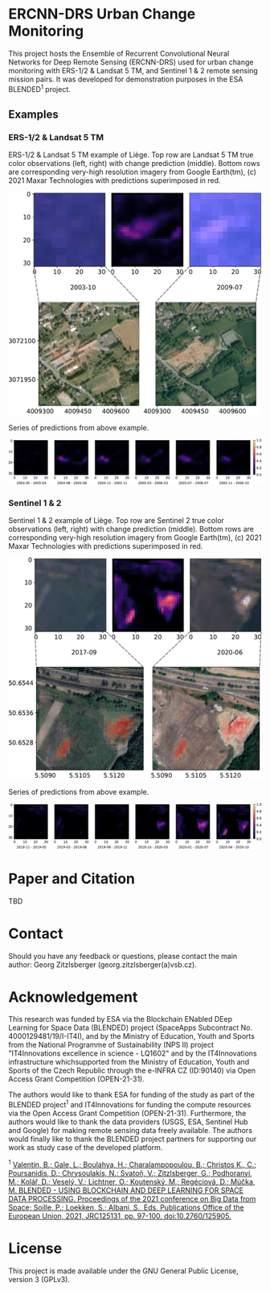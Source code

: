 # ERCNN-DRS Urban Change Monitoring
This project hosts the Ensemble of Recurrent Convolutional Neural Networks for Deep Remote Sensing (ERCNN-DRS) used for urban change monitoring with ERS-1/2 & Landsat 5 TM, and Sentinel 1 & 2 remote sensing mission pairs. It was developed for demonstration purposes in the ESA BLENDED<sup>1</sup> project.

## Examples
### ERS-1/2 & Landsat 5 TM
ERS-1/2 & Landsat 5 TM example of Liège. Top row are Landsat 5 TM true color observations (left, right) with change prediction (middle). Bottom rows are corresponding very-high resolution imagery from Google Earth(tm), (c) 2021 Maxar Technologies with predictions superimposed in red.

![Sentinel 1 & 2 urban changes](./collateral/ers12ls5_example.png)

 Series of predictions from above example.

![Sentinel 1 & 2 urban changes time series](./collateral/ers12ls5_example_series.png)

### Sentinel 1 & 2
Sentinel 1 & 2 example of Liège. Top row are Sentinel 2 true color observations (left, right) with change prediction (middle). Bottom rows are corresponding very-high resolution imagery from Google Earth(tm), (c) 2021 Maxar Technologies with predictions superimposed in red.

![Sentinel 1 & 2 urban changes](./collateral/s12_example.png)

 Series of predictions from above example.

![Sentinel 1 & 2 urban changes time series](./collateral/s12_example_series.png)

# Paper and Citation
TBD

# Contact
Should you have any feedback or questions, please contact the main author: Georg Zitzlsberger (georg.zitzlsberger(a)vsb.cz).

# Acknowledgement
This research was funded by ESA via the Blockchain ENabled DEep Learning for Space Data (BLENDED) project (SpaceApps Subcontract No. 4000129481/19/I-IT4I), and by the Ministry of Education, Youth and Sports from the National Programme of Sustainability (NPS II) project "IT4Innovations excellence in science - LQ1602" and by the IT4Innovations infrastructure whichsupported from the Ministry of Education, Youth and Sports of the Czech Republic through the e-INFRA CZ (ID:90140) via Open Access Grant Competition (OPEN-21-31).

The authors would like to thank ESA for funding of the study as part of the BLENDED project<sup>1</sup> and IT4Innovations for funding the compute resources via the Open Access Grant Competition (OPEN-21-31). Furthermore, the authors would like to thank the data providers (USGS, ESA, Sentinel Hub and Google) for making remote sensing data freely available.  The authors would finally like to thank the BLENDED project partners for supporting our work as study case of the developed platform.

<sup>1</sup> [Valentin, B.; Gale, L.; Boulahya, H.; Charalampopoulou, B.; Christos K., C.; Poursanidis, D.; Chrysoulakis, N.; Svato&#x0148;, V.; Zitzlsberger, G.; Podhoranyi, M.; Kol&#x00E1;&#x0159;, D.; Vesel&#x00FD;, V.; Lichtner, O.; Koutensk&#x00FD;, M.; Reg&#x00E9;ciov&#x00E1;, D.; M&#x00FA;&#x010D;ka, M. BLENDED - USING BLOCKCHAIN AND DEEP LEARNING FOR SPACE DATA PROCESSING. Proceedings of the 2021 conference on Big Data from Space; Soille, P.; Loekken, S.; Albani, S., Eds. Publications Office of the European Union, 2021, JRC125131, pp. 97-100.  doi:10.2760/125905.](https://op.europa.eu/en/publication-detail/-/publication/ac7c57e5-b787-11eb-8aca-01aa75ed71a1)


# License
This project is made available under the GNU General Public License, version 3 (GPLv3).
